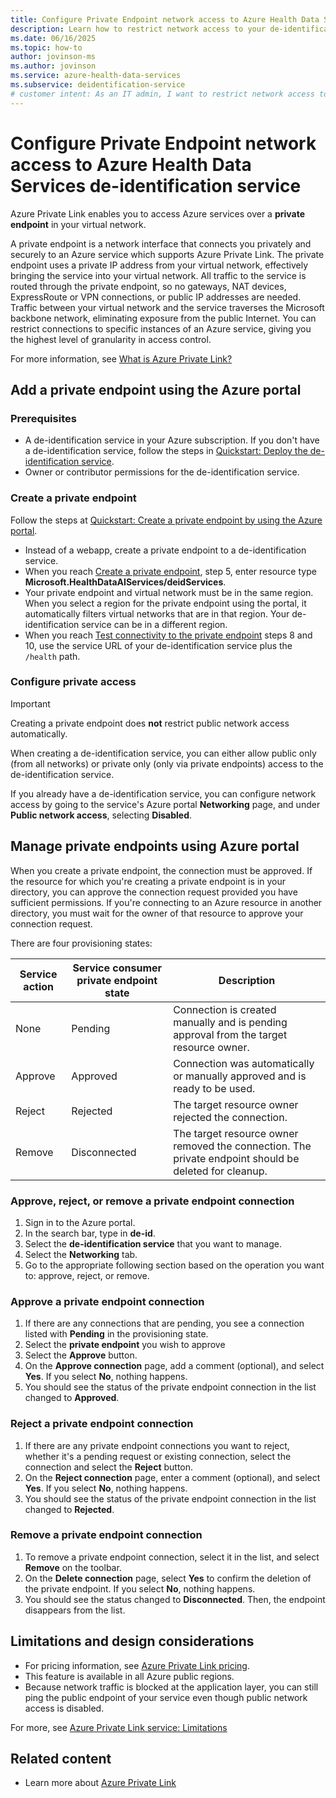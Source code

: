 ```yaml
---
title: Configure Private Endpoint network access to Azure Health Data Services de-identification service
description: Learn how to restrict network access to your de-identification service.
ms.date: 06/16/2025
ms.topic: how-to
author: jovinson-ms
ms.author: jovinson
ms.service: azure-health-data-services
ms.subservice: deidentification-service
# customer intent: As an IT admin, I want to restrict network access to a de-identification service to a private endpoint in a virtual network. 
---
```


# Configure Private Endpoint network access to Azure Health Data Services de-identification service
Azure Private Link enables you to access Azure services over a **private endpoint** in your virtual network.

A private endpoint is a network interface that connects you privately and securely to an Azure service which supports Azure Private Link. The private endpoint uses a private IP address from your virtual network, effectively bringing the service into your virtual network. All traffic to the service is routed through the private endpoint, so no gateways, NAT devices, ExpressRoute or VPN connections, or public IP addresses are needed. Traffic between your virtual network and the service traverses the Microsoft backbone network, eliminating exposure from the public Internet. You can restrict connections to specific instances of an Azure service, giving you the highest level of granularity in access control.

For more information, see [What is Azure Private Link?](../../private-link/private-link-overview.md)

## Add a private endpoint using the Azure portal

### Prerequisites

- A de-identification service in your Azure subscription. If you don't have a de-identification service, follow the steps in [Quickstart: Deploy the de-identification service](quickstart.md).
- Owner or contributor permissions for the de-identification service.
 
### Create a private endpoint

Follow the steps at [Quickstart: Create a private endpoint by using the Azure portal](/azure/private-link/create-private-endpoint-portal). 

- Instead of a webapp, create a private endpoint to a de-identification service.
- When you reach [Create a private endpoint](/azure/private-link/create-private-endpoint-portal?tabs=dynamic-ip#create-a-private-endpoint), step 5, enter resource type **Microsoft.HealthDataAIServices/deidServices**.
- Your private endpoint and virtual network must be in the same region. When you select a region for the private endpoint using the portal, it automatically filters virtual networks that are in that region. Your de-identification service can be in a different region.
- When you reach [Test connectivity to the private endpoint](/azure/private-link/create-private-endpoint-portal?tabs=dynamic-ip#test-connectivity-to-the-private-endpoint) steps 8 and 10, use the service URL of your de-identification service plus the `/health` path.

### Configure private access

> [!IMPORTANT]
> Creating a private endpoint does **not** restrict public network access automatically.

When creating a de-identification service, you can either allow public only (from all networks) or private only (only via private endpoints) access to the de-identification service.

If you already have a de-identification service, you can configure network access by going to the service's Azure portal **Networking** page, and under **Public network access**, selecting **Disabled**. 

## Manage private endpoints using Azure portal

When you create a private endpoint, the connection must be approved. If the resource for which you're creating a private endpoint is in your directory, you can approve the connection request provided you have sufficient permissions. If you're connecting to an Azure resource in another directory, you must wait for the owner of that resource to approve your connection request.

There are four provisioning states:

| Service action | Service consumer private endpoint state | Description |
|--|--|--|
| None | Pending | Connection is created manually and is pending approval from the target resource owner. |
| Approve | Approved | Connection was automatically or manually approved and is ready to be used. |
| Reject | Rejected | The target resource owner rejected the connection. |
| Remove | Disconnected | The target resource owner removed the connection. The private endpoint should be deleted for cleanup. |
 
###  Approve, reject, or remove a private endpoint connection

1. Sign in to the Azure portal.
2. In the search bar, type in **de-id**.
3. Select the **de-identification service** that you want to manage.
4. Select the **Networking** tab.
5. Go to the appropriate following section based on the operation you want to: approve, reject, or remove.

### Approve a private endpoint connection
1. If there are any connections that are pending, you see a connection listed with **Pending** in the provisioning state. 
2. Select the **private endpoint** you wish to approve
3. Select the **Approve** button.
4. On the **Approve connection** page, add a comment (optional), and select **Yes**. If you select **No**, nothing happens. 
5. You should see the status of the private endpoint connection in the list changed to **Approved**. 

### Reject a private endpoint connection

1. If there are any private endpoint connections you want to reject, whether it's a pending request or existing connection, select the connection and select the **Reject** button.
2. On the **Reject connection** page, enter a comment (optional), and select **Yes**. If you select **No**, nothing happens. 
3. You should see the status of the private endpoint connection in the list changed to **Rejected**. 

### Remove a private endpoint connection

1. To remove a private endpoint connection, select it in the list, and select **Remove** on the toolbar.
2. On the **Delete connection** page, select **Yes** to confirm the deletion of the private endpoint. If you select **No**, nothing happens.
3. You should see the status changed to **Disconnected**. Then, the endpoint disappears from the list.

## Limitations and design considerations

- For pricing information, see [Azure Private Link pricing](https://azure.microsoft.com/pricing/details/private-link/).
- This feature is available in all Azure public regions.
- Because network traffic is blocked at the application layer, you can still ping the public endpoint of your service even though public network access is disabled. 

For more, see [Azure Private Link service: Limitations](../../private-link/private-link-service-overview.md#limitations)

## Related content

- Learn more about [Azure Private Link](../../private-link/private-link-service-overview.md)
